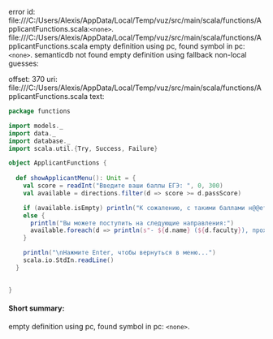 error id: file:///C:/Users/Alexis/AppData/Local/Temp/vuz/src/main/scala/functions/ApplicantFunctions.scala:`<none>`.
file:///C:/Users/Alexis/AppData/Local/Temp/vuz/src/main/scala/functions/ApplicantFunctions.scala
empty definition using pc, found symbol in pc: `<none>`.
semanticdb not found
empty definition using fallback
non-local guesses:

offset: 370
uri: file:///C:/Users/Alexis/AppData/Local/Temp/vuz/src/main/scala/functions/ApplicantFunctions.scala
text:
```scala
package functions

import models._
import data._
import database._
import scala.util.{Try, Success, Failure}

object ApplicantFunctions {
  
  def showApplicantMenu(): Unit = {
    val score = readInt("Введите ваши баллы ЕГЭ: ", 0, 300)
    val available = directions.filter(d => score >= d.passScore)

    if (available.isEmpty) println("К сожалению, с такими баллами н@@ет доступных направлений.")
    else {
      println("Вы можете поступить на следующие направления:")
      available.foreach(d => println(s"- ${d.name} (${d.faculty}), проходной балл: ${d.passScore}"))
    }

    println("\nНажмите Enter, чтобы вернуться в меню...")
    scala.io.StdIn.readLine()
  }  

  
}
```


#### Short summary: 

empty definition using pc, found symbol in pc: `<none>`.